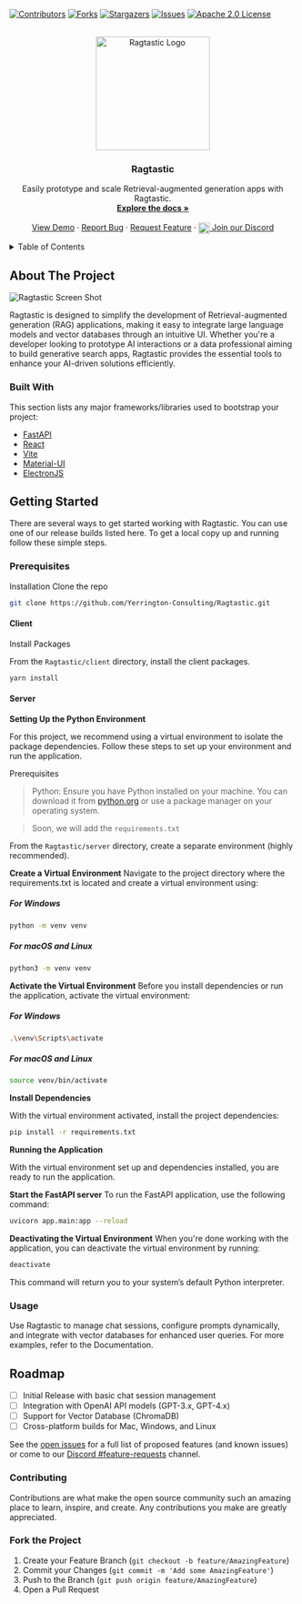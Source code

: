 <a name="readme-top"></a>

<!-- PROJECT SHIELDS -->
[![Contributors][contributors-shield]][contributors-url]
[![Forks][forks-shield]][forks-url]
[![Stargazers][stars-shield]][stars-url]
[![Issues][issues-shield]][issues-url]
[![Apache 2.0 License][license-shield]][license-url]

<!-- PROJECT LOGO -->
<br />
<div align="center">
  <a href="https://github.com/Yerrington-Consulting/Ragtastic">
    <img src="https://github.com/Yerrington-Consulting/Ragtastic/assets/2257834/60d92550-d03c-451d-92de-0d8ecc006a09" alt="Ragtastic Logo" width="200">

  </a>

  <h3 align="center">Ragtastic</h3>

  <p align="center">
    Easily prototype and scale Retrieval-augmented generation apps with Ragtastic.
    <br />
    <a href="https://github.com/Yerrington-Consulting/Ragtastic"><strong>Explore the docs »</strong></a>
    <br />
    <br />
    <a href="https://github.com/Yerrington-Consulting/Ragtastic">View Demo</a>
    ·
    <a href="https://github.com/Yerrington-Consulting/Ragtastic/issues/new?labels=bug&template=bug-report---.md">Report Bug</a>
    ·
    <a href="https://github.com/Yerrington-Consulting/Ragtastic/issues/new?labels=enhancement&template=feature-request---.md">Request Feature</a>
    ·
    <a href="https://discord.gg/vXvtPa4qMh"><img src="https://cdn.jsdelivr.net/npm/simple-icons@v3/icons/discord.svg" width="20" height="20" style="vertical-align: middle;" /> Join our Discord</a>
  </p>
</div>
<!-- TABLE OF CONTENTS -->
<details>
  <summary>Table of Contents</summary>
  <ol>
    <li>
      <a href="#about-the-project">About The Project</a>
      <ul>
        <li><a href="#built-with">Built With</a></li>
      </ul>
    </li>
    <li>
      <a href="#getting-started">Getting Started</a>
      <ul>
        <li><a href="#prerequisites">Prerequisites</a></li>
        <li><a href="#installation">Installation</a></li>
      </ul>
    </li>
    <li><a href="#usage">Usage</a></li>
    <li><a href="#roadmap">Roadmap</a></li>
    <li><a href="#contributing">Contributing</a></li>
    <li><a href="#license">License</a></li>
    <li><a href="#contact">Contact</a></li>
    <li><a href="#acknowledgments">Acknowledgments</a></li>
  </ol>
</details>

<!-- ABOUT THE PROJECT -->
## About The Project

![Ragtastic Screen Shot](https://github.com/Yerrington-Consulting/Ragtastic/assets/2257834/88e18383-6298-4bce-b1e5-4b66eeb9798d)

Ragtastic is designed to simplify the development of Retrieval-augmented generation (RAG) applications, making it easy to integrate large language models and vector databases through an intuitive UI. Whether you're a developer looking to prototype AI interactions or a data professional aiming to build generative search apps, Ragtastic provides the essential tools to enhance your AI-driven solutions efficiently.

### Built With

This section lists any major frameworks/libraries used to bootstrap your project:
* [FastAPI](https://fastapi.tiangolo.com/)
* [React](https://reactjs.org/)
* [Vite](https://vitejs.dev/)
* [Material-UI](https://mui.com/)
* [ElectronJS](https://www.electronjs.org/)

<!-- GETTING STARTED -->
## Getting Started

There are several ways to get started working with Ragtastic.  You can use one of our release builds listed here.  To get a local copy up and running follow these simple steps.

### Prerequisites

Installation
Clone the repo
   ```bash
   git clone https://github.com/Yerrington-Consulting/Ragtastic.git
   ```
#### Client

Install Packages

From the `Ragtastic/client` directory, install the client packages.
```bash
yarn install
```

#### Server

**Setting Up the Python Environment**

For this project, we recommend using a virtual environment to isolate the package dependencies. Follow these steps to set up your environment and run the application.

Prerequisites
> Python: Ensure you have Python installed on your machine. You can download it from [python.org](http://python.org) or use a package manager on your operating system.

> Soon, we will add the `requirements.txt`

From the `Ragtastic/server` directory, create a separate environment (highly recommended).

**Create a Virtual Environment**
Navigate to the project directory where the requirements.txt is located and create a virtual environment using:

##### For Windows
```bash
python -m venv venv
```
##### For macOS and Linux
```bash
python3 -m venv venv
````

**Activate the Virtual Environment**
Before you install dependencies or run the application, activate the virtual environment:

##### For Windows
```bash
.\venv\Scripts\activate
```
##### For macOS and Linux
```bash
source venv/bin/activate
```

**Install Dependencies**

With the virtual environment activated, install the project dependencies:
```bash
pip install -r requirements.txt
```

**Running the Application**

With the virtual environment set up and dependencies installed, you are ready to run the application.

**Start the FastAPI server**
To run the FastAPI application, use the following command:

```bash
uvicorn app.main:app --reload
```

**Deactivating the Virtual Environment**
When you're done working with the application, you can deactivate the virtual environment by running:

```bash
deactivate
```
This command will return you to your system’s default Python interpreter.


<!-- USAGE EXAMPLES -->
### Usage

Use Ragtastic to manage chat sessions, configure prompts dynamically, and integrate with vector databases for enhanced user queries. For more examples, refer to the Documentation.

<!-- ROADMAP -->
## Roadmap

- [ ] Initial Release with basic chat session management
- [ ] Integration with OpenAI API models (GPT-3.x, GPT-4.x)
- [ ] Support for Vector Database (ChromaDB)
- [ ] Cross-platform builds for Mac, Windows, and Linux

See the [open issues](/issues) for a full list of proposed features (and known issues) or come to our [Discord #feature-requests](https://discord.gg/vXvtPa4qMh) channel.

<!-- CONTRIBUTING -->
### Contributing

Contributions are what make the open source community such an amazing place to learn, inspire, and create. Any contributions you make are greatly appreciated.

### Fork the Project
1. Create your Feature Branch (`git checkout -b feature/AmazingFeature`)
1. Commit your Changes (`git commit -m 'Add some AmazingFeature'`)
1. Push to the Branch (`git push origin feature/AmazingFeature`)
1. Open a Pull Request

<!-- MARKDOWN LINKS & IMAGES -->
<!-- https://www.markdownguide.org/basic-syntax/#reference-style-links -->
<!-- MARKDOWN LINKS & IMAGES -->
[contributors-shield]: https://img.shields.io/github/contributors/Yerrington-Consulting/Ragtastic.svg?style=for-the-badge
[contributors-url]: https://github.com/Yerrington-Consulting/Ragtastic/graphs/contributors
[forks-shield]: https://img.shields.io/github/forks/Yerrington-Consulting/Ragtastic.svg?style=for-the-badge
[forks-url]: https://github.com/Yerrington-Consulting/Ragtastic/network/members
[stars-shield]: https://img.shields.io/github/stars/Yerrington-Consulting/Ragtastic.svg?style=for-the-badge
[stars-url]: https://github.com/Yerrington-Consulting/Ragtastic/stargazers
[issues-shield]: https://img.shields.io/github/issues/Yerrington-Consulting/Ragtastic.svg?style=for-the-badge
[issues-url]: https://github.com/Yerrington-Consulting/Ragtastic/issues
[license-shield]: https://img.shields.io/github/license/Yerrington-Consulting/Ragtastic.svg?style=for-the-badge
[license-url]: https://github.com/Yerrington-Consulting/Ragtastic/blob/master/LICENSE.txt
